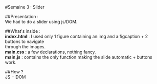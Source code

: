 #Semaine 3 : Slider

##Presentation :  
We had to do a slider using js/DOM.

##What's inside :  
__index.html__ : I used only 1 figure containing an img and a figcaption + 2 buttons to navigate  
through the images.  
__main.css__ : a few declarations, nothing fancy.  
__main.js__ : contains the only function making the slide automatic + buttons work.  

##How ?  
JS + DOM
